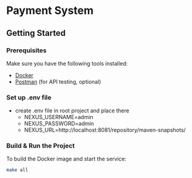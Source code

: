 # Payment System

## Getting Started

### Prerequisites

Make sure you have the following tools installed:

- [Docker](https://docs.docker.com/get-docker/)
- [Postman](https://www.postman.com/) (for API testing, optional)

### Set up .env file

- create .env file in root project and place there
    - NEXUS_USERNAME=admin
    - NEXUS_PASSWORD=admin
    - NEXUS_URL=http://localhost:8081/repository/maven-snapshots/

### Build & Run the Project

To build the Docker image and start the service:

```bash
make all
